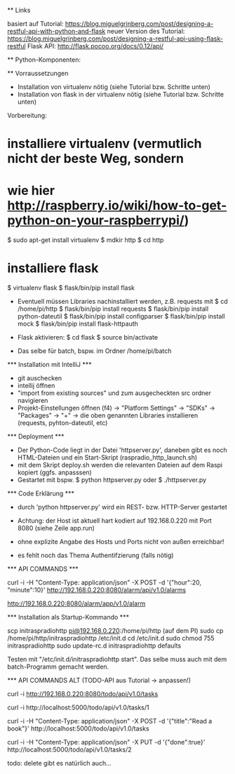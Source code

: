 
** Links 

basiert auf Tutorial: 
  https://blog.miguelgrinberg.com/post/designing-a-restful-api-with-python-and-flask
neuer Version des Tutorial: 
  https://blog.miguelgrinberg.com/post/designing-a-restful-api-using-flask-restful
Flask API: 
  http://flask.pocoo.org/docs/0.12/api/


** Python-Komponenten: 


** Vorraussetzungen

* Installation von virtualenv nötig (siehe Tutorial bzw. Schritte unten)
* Installation von flask in der virtualenv nötig (siehe Tutorial bzw. Schritte unten)

Vorbereitung: 
  # installiere virtualenv (vermutlich nicht der beste Weg, sondern 
  # wie hier http://raspberry.io/wiki/how-to-get-python-on-your-raspberrypi/)
  $ sudo apt-get install virtualenv
  $ mdkir http
  $ cd http
  # installiere flask
  $ virtualenv flask
  $ flask/bin/pip install flask

* Eventuell müssen Libraries nachinstalliert werden, z.B. requests mit
  $ cd /home/pi/http
  $ flask/bin/pip install requests
  $ flask/bin/pip install python-dateutil
  $ flask/bin/pip install configparser
  $ flask/bin/pip install mock
  $ flask/bin/pip install flask-httpauth

* Flask aktivieren: 
  $ cd flask
  $ source bin/activate

* Das selbe für batch, bspw. im Ordner /home/pi/batch

  
*** Installation mit IntelliJ *** 

* git auschecken 
* intellij öffnen
* "import from existing sources" und zum ausgecheckten src ordner navigieren
* Projekt-Einstellungen öffnen (f4) -> "Platform Settings" -> "SDKs" -> "Packages" -> "+" -> die oben genannten Libraries installieren (requests, pyhton-dateutil, etc)

*** Deployment ***

* Der Python-Code liegt in der Datei 'httpserver.py', daneben gibt es noch HTML-Dateien und ein Start-Skript (raspradio_http_launch.sh) 
* mit dem Skript deploy.sh werden die relevanten Dateien auf dem Raspi kopiert (ggfs. anpasssen)
* Gestartet mit bspw.
    $ python httpserver.py
    oder
    $ ./httpserver.py

*** Code Erklärung ***

  * durch 'python httpserver.py' wird ein REST- bzw. HTTP-Server gestartet
  * Achtung: der Host ist aktuell hart kodiert auf 192.168.0.220 mit Port 8080 (siehe Zeile app.run)
  * ohne explizite Angabe des Hosts und Ports nicht von außen erreichbar!

* es fehlt noch das Thema Authentifzierung (falls nötig)


*** API COMMANDS ***

curl -i -H "Content-Type: application/json" -X POST -d '{"hour":20, "minute":10}' http://192.168.0.220:8080/alarm/api/v1.0/alarms

http://192.168.0.220:8080/alarm/app/v1.0/alarm


*** Installation als Startup-Kommando ***

scp initraspradiohttp pi@192.168.0.220:/home/pi/http
(auf dem PI)
sudo cp /home/pi/http/initraspradiohttp /etc/init.d
cd /etc/init.d
sudo chmod 755 initraspradiohttp
sudo update-rc.d initraspradiohttp defaults

Testen mit "/etc/init.d/initraspradiohttp start". 
Das selbe muss auch mit dem batch-Programm gemacht werden.


*** API COMMANDS ALT (TODO-API aus Tutorial -> anpassen!)

curl -i http://192.168.0.220:8080/todo/api/v1.0/tasks

curl -i http://localhost:5000/todo/api/v1.0/tasks/1

curl -i -H "Content-Type: application/json" -X POST -d '{"title":"Read a book"}' http://localhost:5000/todo/api/v1.0/tasks

curl -i -H "Content-Type: application/json" -X PUT -d '{"done":true}' http://localhost:5000/todo/api/v1.0/tasks/2

todo: delete gibt es natürlich auch...


